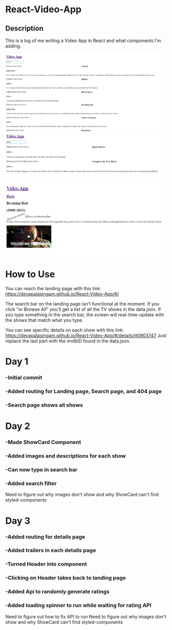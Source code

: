 # React-Video-App

## Description
This is a log of me writing a Video App in React and what components I'm adding.

![Search Bar](screenshots/search.png "This is the screen where you can search all the different shows")
![Search Bar Example: Black](screenshots/search_black.png "The screen updates as you type")
![Details Example: Breaking Bad](screenshots/breakingBad.png "This is an example of when you look up the details of a specific show")

# How to Use
You can reach the landing page with this link:
https://devapalasingam.github.io/React-Video-App/#/

The search bar on the landing page isn't functional at the moment. If you click "or Browse All" you'll get a list of all the TV shows in the data.json. If you type something in the search bar, the screen will real-time-update with the shows that match what you type.

You can see specific details on each show with this link:
https://devapalasingam.github.io/React-Video-App/#/details/tt0903747
Just replace the last part with the imdbID found in the data.json.

# Day 1
### -Initial commit
### -Added routing for Landing page, Search page, and 404 page
### -Search page shows all shows

# Day 2
### -Made ShowCard Component
### -Added images and descriptions for each show
### -Can now type in search bar
### -Added search filter

Need to figure out why images don't show and why ShowCard can't find styled-components

# Day 3
### -Added routing for details page
### -Added trailers in each details page
### -Turned Header into component
### -Clicking on Header takes back to landing page
### -Added Api to randomly generate ratings
### -Added loading spinner to run while waiting for rating API

Need to figure out how to fix API to run
Need to figure out why images don't show and why ShowCard can't find styled-components

